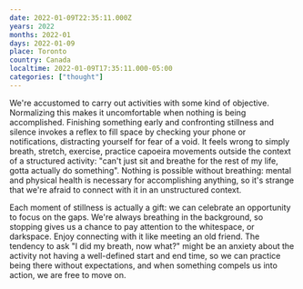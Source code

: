 ```yaml
---
date: 2022-01-09T22:35:11.000Z
years: 2022
months: 2022-01
days: 2022-01-09
place: Toronto
country: Canada
localtime: 2022-01-09T17:35:11.000-05:00
categories: ["thought"]
---
```

We're accustomed to carry out activities with some kind of objective. Normalizing this makes it uncomfortable when nothing is being accomplished. Finishing something early and confronting stillness and silence invokes a reflex to fill space by checking your phone or notifications, distracting yourself for fear of a void. It feels wrong to simply breath, stretch, exercise, practice capoeira movements outside the context of a structured activity: "can't just sit and breathe for the rest of my life, gotta actually do something". Nothing is possible without breathing: mental and physical health is necessary for accomplishing anything, so it's strange that we're afraid to connect with it in an unstructured context.

Each moment of stillness is actually a gift: we can celebrate an opportunity to focus on the gaps. We're always breathing in the background, so stopping gives us a chance to pay attention to the whitespace, or darkspace. Enjoy connecting with it like meeting an old friend. The tendency to ask "I did my breath, now what?" might be an anxiety about the activity not having a well-defined start and end time, so we can practice being there without expectations, and when something compels us into action, we are free to move on.
